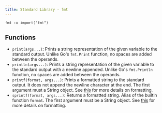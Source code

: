 ```yaml
---
title: Standard Library - fmt
---
```



```golang
fmt := import("fmt")
```

## Functions

- `print(args...)`: Prints a string representation of the given variable to the
  standard output. Unlike Go's `fmt.Print` function, no spaces are added between
  the operands.
- `println(args...)`: Prints a string representation of the given variable to
  the standard output with a newline appended. Unlike Go's `fmt.Println`
  function, no spaces are added between the operands.
- `printf(format, args...)`: Prints a formatted string to the standard output.
  It does not append the newline character at the end. The first argument must
  a String object. See
  [this](https://github.com/malivvan/vv/blob/master/docs/formatting.md) for more
  details on formatting.
- `sprintf(format, args...)`: Returns a formatted string. Alias of the builtin
  function `format`. The first argument must be a String object. See
  [this](https://github.com/malivvan/vv/blob/master/docs/formatting.md) for more
  details on formatting.
